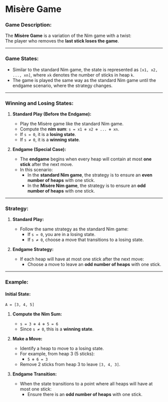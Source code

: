 # Misère Game

### Game Description:
The **Misère Game** is a variation of the Nim game with a twist:  
The player who removes the **last stick loses the game**.

---

### Game States:
- Similar to the standard Nim game, the state is represented as `[x1, x2, ..., xn]`, where `xk` denotes the number of sticks in heap `k`.
- The game is played the same way as the standard Nim game until the endgame scenario, where the strategy changes.

---

### Winning and Losing States:
1. **Standard Play (Before the Endgame):**
   - Play the Misère game like the standard Nim game.
   - Compute the **nim sum**: `s = x1 ⊕ x2 ⊕ ... ⊕ xn`.
   - If `s = 0`, it is a **losing state**.
   - If `s ≠ 0`, it is a **winning state**.

2. **Endgame (Special Case):**
   - The **endgame** begins when every heap will contain at most **one stick** after the next move.
   - In this scenario:
     - In the **standard Nim game**, the strategy is to ensure an **even number of heaps** with one stick.
     - In the **Misère Nim game**, the strategy is to ensure an **odd number of heaps** with one stick.

---

### Strategy:
1. **Standard Play:**
   - Follow the same strategy as the standard Nim game:
     - If `s = 0`, you are in a losing state.
     - If `s ≠ 0`, choose a move that transitions to a losing state.

2. **Endgame Strategy:**
   - If each heap will have at most one stick after the next move:
     - Choose a move to leave an **odd number of heaps** with one stick.

---

### Example:
#### Initial State:
`A = [3, 4, 5]`

1. **Compute the Nim Sum:**
   - `s = 3 ⊕ 4 ⊕ 5 = 6`
   - Since `s ≠ 0`, this is a **winning state**.

2. **Make a Move:**
   - Identify a heap to move to a losing state.
   - For example, from heap 3 (5 sticks):
     - `5 ⊕ 6 = 3`
   - Remove 2 sticks from heap 3 to leave `[3, 4, 3]`.

3. **Endgame Transition:**
   - When the state transitions to a point where all heaps will have at most one stick:
     - Ensure there is an **odd number of heaps** with one stick.
